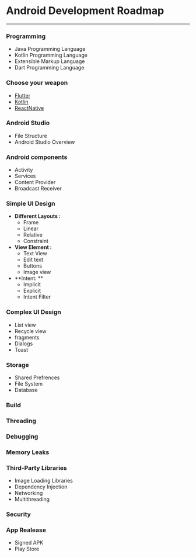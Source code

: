 # **Android Development Roadmap**
---

### Programming
- Java Programming Language
- Kotlin Programming Language
- Extensible Markup Language
- Dart Programming Language

### Choose your weapon
- [Flutter](https://flutter.dev/)
- [Kotlin](https://kotlinlang.org/)
- [ReactNative](https://reactnative.dev/)

### Android Studio
- File Structure
- Android Studio Overview

### Android components
- Activity
- Services
- Content Provider
- Broadcast Receiver

### Simple UI Design
- **Different Layouts :**
    * Frame
    * Linear
    * Relative
    * Constraint
- **View Element :**
    * Text View
    * Edit text
    * Buttons
    * Image view
- **Intent: **
    * Implicit
    * Explicit
    * Intent Filter
### Complex UI Design 
- List view
- Recycle view
- fragments
- Dialogs
- Toast

### Storage
- Shared Prefrences
- File System
- Database

### Build
### Threading
### Debugging
### Memory Leaks
### Third-Party Libraries
- Image Loading Libraries
- Dependency Injection
- Networking
- Multithreading
### Security
### App Realease
- Signed APK
- Play Store
